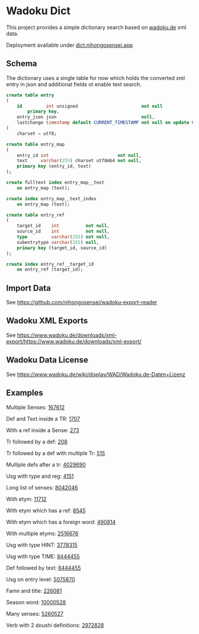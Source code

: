 # Wadoku Dict

This project provides a simple dictionary search based on [wadoku.de](https://wadoku.de)
xml data.

Deployment available under [dict.nihongosensei.app](https://dict.nihongosensei.app)

## Schema

The dictionary uses a single table for now which holds the converted xml entry in json and additional fields ot enable
text search.

```sql
create table entry
(
    id         int unsigned                        not null
        primary key,
    entry_json json                                null,
    lastchange timestamp default CURRENT_TIMESTAMP not null on update CURRENT_TIMESTAMP
)
    charset = utf8;

create table entry_map
(
    entry_id int                          not null,
    text     varchar(255) charset utf8mb4 not null,
    primary key (entry_id, text)
);

create fulltext index entry_map__text
    on entry_map (text);

create index entry_map__text_index
    on entry_map (text);

create table entry_ref
(
    target_id    int          not null,
    source_id    int          not null,
    type         varchar(255) not null,
    subentrytype varchar(255) null,
    primary key (target_id, source_id)
);

create index entry_ref__target_id
    on entry_ref (target_id);
```

## Import Data

See https://github.com/nihongosensei/wadoku-export-reader

## Wadoku XML Exports

See https://www.wadoku.de/downloads/xml-export/https://www.wadoku.de/downloads/xml-export/

## Wadoku Data License

See https://www.wadoku.de/wiki/display/WAD/Wadoku.de-Daten+Lizenz

## Examples

Multiple Senses: [167612](https://dict.nihongosensei.app/entry/167612)

Def and Text inside a TR: [1707](https://dict.nihongosensei.app/entry/1707)

With a ref inside a Sense: [273](https://dict.nihongosensei.app/entry/273)

Tr followed by a def: [208](https://dict.nihongosensei.app/entry/208)

Tr followed by a def with multiple Tr: [515](https://dict.nihongosensei.app/entry/515)

Multiple defs after a tr: [4029690](https://dict.nihongosensei.app/entry/4029690)

Usg with type and reg: [4151](https://dict.nihongosensei.app/entry/4151)

Long list of senses: [8042046](https://dict.nihongosensei.app/entry/8042046)

With etym: [11712](https://dict.nihongosensei.app/entry/11712)

With etym which has a ref: [8545](https://dict.nihongosensei.app/entry/8545)

With etym which has a foreign word: [490814](https://dict.nihongosensei.app/entry/490814)

With multiple etyms: [2516676](https://dict.nihongosensei.app/entry/2516676)

Usg with type HINT: [3778315](https://dict.nihongosensei.app/entry/3778315)

Usg with type TIME: [8444455](https://dict.nihongosensei.app/entry/8444455)

Def followed by text: [8444455](https://dict.nihongosensei.app/entry/8444455)

Usg on entry level: [5075870](https://dict.nihongosensei.app/entry/5075870)

Famn and title: [226081](https://dict.nihongosensei.app/entry/226081)

Season word: [10000528](https://dict.nihongosensei.app/entry/10000528)

Many senses: [5260527](https://dict.nihongosensei.app/entry/5260527)

Verb with 2 doushi definitions: [2972828](https://dict.nihongosensei.app/entry/2972828)
